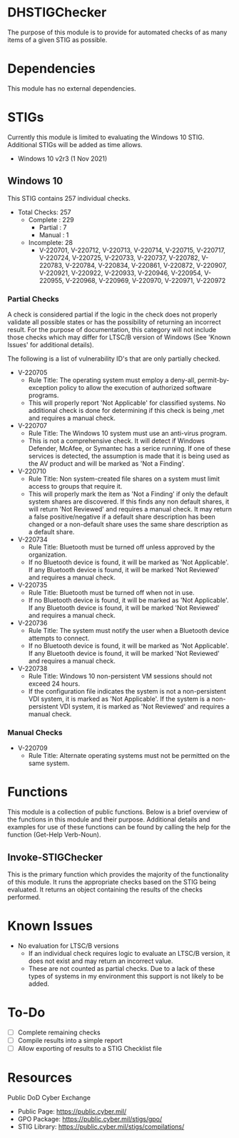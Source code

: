 DHSTIGChecker
======
The purpose of this module is to provide for automated checks of as many items of a given STIG as possible.

# Dependencies
This module has no external dependencies.

# STIGs
Currently this module is limited to evaluating the Windows 10 STIG. Additional STIGs will be added as time allows.
- Windows 10 v2r3 (1 Nov 2021)

## Windows 10
This STIG contains 257 individual checks.
- Total Checks: 257
    - Complete  : 229
        - Partial   : 7
        - Manual    : 1
    - Incomplete: 28
        - V-220701, V-220712, V-220713, V-220714, V-220715, V-220717, V-220724, V-220725, V-220733, V-220737, V-220782, V-220783, V-220784, V-220834, V-220861, V-220872, V-220907, V-220921, V-220922, V-220933, V-220946, V-220954, V-220955, V-220968, V-220969, V-220970, V-220971, V-220972

### Partial Checks
A check is considered partial if the logic in the check does not properly validate all possible states or has the possibility of returning an incorrect result. For the purpose of documentation, this category will not include those checks which may differ for LTSC/B version of Windows (See 'Known Issues' for additional details).

The following is a list of vulnerability ID's that are only partially checked.
- V-220705
    - Rule Title: The operating system must employ a deny-all, permit-by-exception policy to allow the execution of authorized software programs.
    - This will properly report 'Not Applicable' for classified systems. No additional check is done for determining if this check is being ,met and requires a manual check.
- V-220707
    - Rule Title: The Windows 10 system must use an anti-virus program.
    - This is not a comprehensive check. It will detect if Windows Defender, McAfee, or Symantec has a serice running. If one of these services is detected, the assumption is made that it is being used as the AV product and will be marked as 'Not a Finding'.
- V-220710
    - Rule Title: Non system-created file shares on a system must limit access to groups that require it.
    - This will properly mark the item as 'Not a Finding' if only the default system shares are discovered. If this finds any non default shares, it will return 'Not Reviewed' and requires a manual check. It may return a false positive/negative if a default share description has been changed or a non-default share uses the same share description as a default share.
- V-220734
    - Rule Title: Bluetooth must be turned off unless approved by the organization.
    - If no Bluetooth device is found, it will be marked as 'Not Applicable'. If any Bluetooth device is found, it will be marked 'Not Reviewed' and requires a manual check.
- V-220735
    - Rule Title: Bluetooth must be turned off when not in use.
    - If no Bluetooth device is found, it will be marked as 'Not Applicable'. If any Bluetooth device is found, it will be marked 'Not Reviewed' and requires a manual check.
- V-220736
    - Rule Title: The system must notify the user when a Bluetooth device attempts to connect.
    - If no Bluetooth device is found, it will be marked as 'Not Applicable'. If any Bluetooth device is found, it will be marked 'Not Reviewed' and requires a manual check.
- V-220738
    - Rule Title: Windows 10 non-persistent VM sessions should not exceed 24 hours.
    - If the configuration file indicates the system is not a non-persistent VDI system, it is marked as 'Not Applicable'. If the system is a non-persistent VDI system, it is marked as 'Not Reviewed' and requires a manual check.

### Manual Checks
- V-220709
    - Rule Title: Alternate operating systems must not be permitted on the same system.

# Functions
This module is a collection of public functions. Below is a brief overview of the functions in this module and their purpose. Additional details and examples for use of these functions can be found by calling the help for the function (Get-Help Verb-Noun).

## Invoke-STIGChecker
This is the primary function which provides the majority of the functionality of this module. It runs the appropriate checks based on the STIG being evaluated. It returns an object containing the results of the checks performed.

# Known Issues
- No evaluation for LTSC/B versions
    - If an individual check requires logic to evaluate an LTSC/B version, it does not exist and may return an incorrect value.
    - These are not counted as partial checks. Due to a lack of these types of systems in my environment this support is not likely to be added.

# To-Do
- [ ] Complete remaining checks
- [ ] Compile results into a simple report
- [ ] Allow exporting of results to a STIG Checklist file

# Resources
Public DoD Cyber Exchange
- Public Page: https://public.cyber.mil/
- GPO Package: https://public.cyber.mil/stigs/gpo/
- STIG Library: https://public.cyber.mil/stigs/compilations/